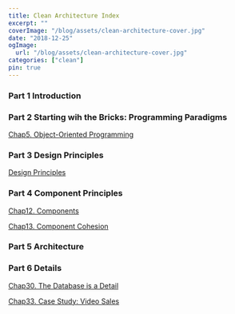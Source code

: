 ```yaml
---
title: Clean Architecture Index
excerpt: ""
coverImage: "/blog/assets/clean-architecture-cover.jpg"
date: "2018-12-25"
ogImage:
  url: "/blog/assets/clean-architecture-cover.jpg"
categories: ["clean"]
pin: true
---
```


### Part 1 Introduction

<!-- [Introduction]()

[Chap1. What Is Design and Architecture?]()

[Chap2. A Table of Two Values]() -->

### Part 2 Starting wih the Bricks: Programming Paradigms

<!-- [Chap3. Paradigm Overview]()

[Chap4. Structured Programming]() -->

[Chap5. Object-Oriented Programming](/blog/posts/clean-architecture-part2-chap5)

<!-- [Chap6. Functional Programming]() -->

### Part 3 Design Principles

[Design Principles](/blog/posts/clean-architecture-part3)

<!-- [Chap7. SRP: The Single Responsibility Principle]()

[Chap8. OCP: The Open-Closed Principle]()

[Chap9. LSP: The Liskov Substitution Principle]()

[Chap10. ISP: The Interface Segregation Principle]()

[Chap11. DIP: The Dependency Inversion Principle]() -->

### Part 4 Component Principles

[Chap12. Components]()

[Chap13. Component Cohesion](/blog/posts/clean-architecture-part4-chap13)

<!-- [Chap14. Component Coupling](/blog/posts/clean-architecture-part4-chap14) -->

### Part 5 Architecture

<!-- [Chap15. What Is Architecture?]()

[Chap16. Independence]()

[Chap17. Boundaries: Drawing Lines]()

[Chap18. Boundary Anatomy]()

[Chap19. Policy and Level]()

[Chap20. Business Rules]()

[Chap21. Screaming Architecture]()

[Chap22. The Clean Architecture]()

[Chap23. Presenters and Humble Objects]()

[Chap24. Partial Boundaries]()

[Chap25. Layers and Boundaries]()

[Chap26. The Main Component]()

[Chap27. Services: Great and Small]()

[Chap28. The Test Boundary]()

[Chap29. Clean Embedded Architecture]() -->

### Part 6 Details

[Chap30. The Database is a Detail](/blog/posts/clean-architecture-part6-chap30)

<!-- [Chap31. The Web Is a Detail]()

[Chap32. Frameworks Are Details]() -->

[Chap33. Case Study: Video Sales](/blog/posts/clean-architecture-part6-chap33)

<!-- [Chap34. Missing Chapter]() -->
